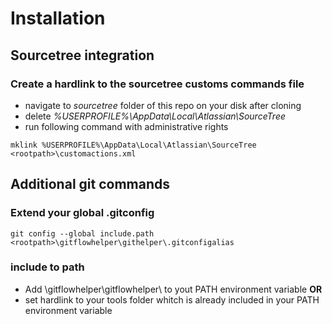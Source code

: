 # Installation

## Sourcetree integration

### Create a hardlink to the sourcetree customs commands file
* navigate to *sourcetree* folder of this repo on your disk after cloning
* delete _%USERPROFILE%\AppData\Local\Atlassian\SourceTree_
* run following command with administrative rights
```
mklink %USERPROFILE%\AppData\Local\Atlassian\SourceTree  <rootpath>\customactions.xml
```
## Additional git commands

### Extend your global .gitconfig
```
git config --global include.path <rootpath>\gitflowhelper\githelper\.gitconfigalias
```

### include to path
* Add <rootpth>\gitflowhelper\gitflowhelper\ to yout PATH environment variable **OR**
* set hardlink to your tools folder whitch is already included in your PATH environment variable
